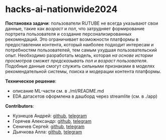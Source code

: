 # hacks-ai-nationwide2024
**Постановка задачи**: пользователи RUTUBE не всегда указывают свои данные, такие как *возраст* и *пол*, что затрудняет формирование портрета пользователя и создание персонализированных рекомендаций. Это ограничивает возможности платформы в предоставлении контента, который наиболее подходит интересам и потребностям пользователей, тем самым ухудшая пользовательский опыт.
Необходимо разработать модель, которая *на основе истории просмотров* сможет *предсказывать пол и возраст пользователя*. Подобные данные смогут служить сильными признаками в моделях рекомендательной системы, поиска и модерации контента платформы.

**Техническое решение**:
- описание ML-части см. в ./ml/README.md
- EDA датасетов оформлена в дашборд через streamlite (см. в ./app)

**Contributors**: 
- Кузнецов Андрей: [github](https://github.com/kdduha), [telegram](https://t.me/kdduha)
- Горячев Александр: [github](https://github.com/JesusChristOurGod), [telegram](https://t.me/goryachev_alexander)
- Сеничев Сергей: [github](https://github.com/ssenichev), [telegram](https://t.me/seniichev)
- Дьячкова Алла: [github](https://github.com/lldckv), [telegram](https://t.me/lldckv)
